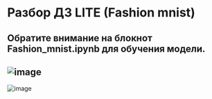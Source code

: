 # Разбор ДЗ LITE (Fashion mnist)
Обратите внимание на блокнот Fashion_mnist.ipynb для обучения модели.
---
![image](https://github.com/Mikhail-068/Android_homework_4_Fashion_mnist/assets/82748554/907dd73e-5452-42b6-b204-56e6ad4bc947)
---
![image](https://github.com/Mikhail-068/Android_homework_4_Fashion_mnist/assets/82748554/f721ac3e-d3a1-4033-a390-2b5484fa242f)
